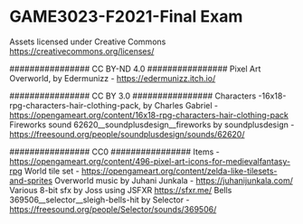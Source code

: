# GAME3023-F2021-Final Exam

Assets licensed under Creative Commons
https://creativecommons.org/licenses/

################ CC BY-ND 4.0 ################
Pixel Art Overworld, by Edermunizz - https://edermunizz.itch.io/

################ CC BY 3.0 ################
Characters -16x18-rpg-characters-hair-clothing-pack, by Charles Gabriel - https://opengameart.org/content/16x18-rpg-characters-hair-clothing-pack
Fireworks sound 62620__soundplusdesign__fireworks by soundplusdesign - https://freesound.org/people/soundplusdesign/sounds/62620/

################ CC0 ################
Items -	https://opengameart.org/content/496-pixel-art-icons-for-medievalfantasy-rpg
World tile set - https://opengameart.org/content/zelda-like-tilesets-and-sprites
Overworld music by Juhani Junkala - https://juhanijunkala.com/
Various 8-bit sfx by Joss using JSFXR https://sfxr.me/
Bells 369506__selector__sleigh-bells-hit by Selector - https://freesound.org/people/Selector/sounds/369506/